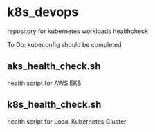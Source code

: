 # k8s_devops
repository for kubernetes workloads healthcheck  <br>
  
To Do: kubeconfig should be completed  <br>

## aks_health_check.sh
health script for AWS EKS

## k8s_health_check.sh
health script for Local Kubernetes Cluster
